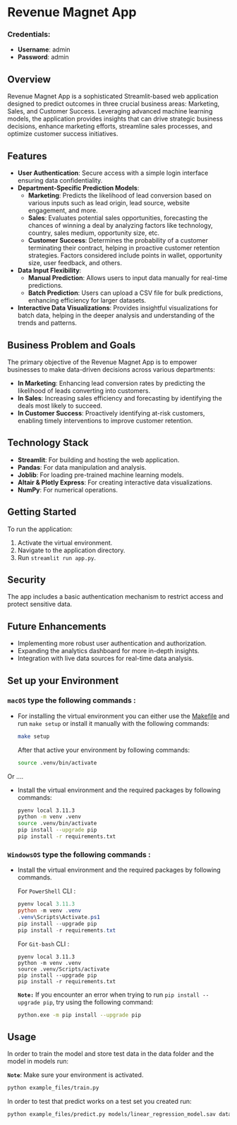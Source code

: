 # Revenue Magnet App

### Credentials:
- **Username**: admin
- **Password**: admin

## Overview
Revenue Magnet App is a sophisticated Streamlit-based web application designed to predict outcomes in three crucial business areas: Marketing, Sales, and Customer Success. Leveraging advanced machine learning models, the application provides insights that can drive strategic business decisions, enhance marketing efforts, streamline sales processes, and optimize customer success initiatives.

## Features
- **User Authentication**: Secure access with a simple login interface ensuring data confidentiality.
- **Department-Specific Prediction Models**:
  - **Marketing**: Predicts the likelihood of lead conversion based on various inputs such as lead origin, lead source, website engagement, and more.
  - **Sales**: Evaluates potential sales opportunities, forecasting the chances of winning a deal by analyzing factors like technology, country, sales medium, opportunity size, etc.
  - **Customer Success**: Determines the probability of a customer terminating their contract, helping in proactive customer retention strategies. Factors considered include points in wallet, opportunity size, user feedback, and others.
- **Data Input Flexibility**:
  - **Manual Prediction**: Allows users to input data manually for real-time predictions.
  - **Batch Prediction**: Users can upload a CSV file for bulk predictions, enhancing efficiency for larger datasets.
- **Interactive Data Visualizations**: Provides insightful visualizations for batch data, helping in the deeper analysis and understanding of the trends and patterns.

## Business Problem and Goals
The primary objective of the Revenue Magnet App is to empower businesses to make data-driven decisions across various departments:

- **In Marketing**: Enhancing lead conversion rates by predicting the likelihood of leads converting into customers.
- **In Sales**: Increasing sales efficiency and forecasting by identifying the deals most likely to succeed.
- **In Customer Success**: Proactively identifying at-risk customers, enabling timely interventions to improve customer retention.

## Technology Stack
- **Streamlit**: For building and hosting the web application.
- **Pandas**: For data manipulation and analysis.
- **Joblib**: For loading pre-trained machine learning models.
- **Altair & Plotly Express**: For creating interactive data visualizations.
- **NumPy**: For numerical operations.

## Getting Started
To run the application:
1. Activate the virtual environment.
2. Navigate to the application directory.
3. Run `streamlit run app.py`.

## Security
The app includes a basic authentication mechanism to restrict access and protect sensitive data.

## Future Enhancements
- Implementing more robust user authentication and authorization.
- Expanding the analytics dashboard for more in-depth insights.
- Integration with live data sources for real-time data analysis.



## Set up your Environment



### **`macOS`** type the following commands : 

- For installing the virtual environment you can either use the [Makefile](Makefile) and run `make setup` or install it manually with the following commands:

     ```BASH
    make setup
    ```
    After that active your environment by following commands:
    ```BASH
    source .venv/bin/activate
    ```
Or ....
- Install the virtual environment and the required packages by following commands:

    ```BASH
    pyenv local 3.11.3
    python -m venv .venv
    source .venv/bin/activate
    pip install --upgrade pip
    pip install -r requirements.txt
    ```
    
### **`WindowsOS`** type the following commands :

- Install the virtual environment and the required packages by following commands.

   For `PowerShell` CLI :

    ```PowerShell
    pyenv local 3.11.3
    python -m venv .venv
    .venv\Scripts\Activate.ps1
    pip install --upgrade pip
    pip install -r requirements.txt
    ```

    For `Git-bash` CLI :
    ```
    pyenv local 3.11.3
    python -m venv .venv
    source .venv/Scripts/activate
    pip install --upgrade pip
    pip install -r requirements.txt
    ```

    **`Note:`**
    If you encounter an error when trying to run `pip install --upgrade pip`, try using the following command:
    ```Bash
    python.exe -m pip install --upgrade pip
    ```


   
## Usage

In order to train the model and store test data in the data folder and the model in models run:

**`Note`**: Make sure your environment is activated.

```bash
python example_files/train.py  
```

In order to test that predict works on a test set you created run:

```bash
python example_files/predict.py models/linear_regression_model.sav data/X_test.csv data/y_test.csv
```

